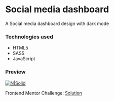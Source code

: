 # Social media dashboard
A Social media dashboard design with dark mode

### Technologies used
* HTML5
* SASS
* JavaScript

### Preview
[![N|Solid](https://repository-images.githubusercontent.com/289778065/bb994e00-e567-11ea-8313-2a9a1dbf91e4)](https://devnaftan.github.io/social-media-dashboard/)


Frontend Mentor Challenge: [Solution](https://www.frontendmentor.io/)

